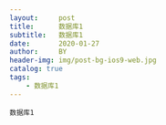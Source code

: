 ```yaml
---
layout:     post
title:      数据库1
subtitle:   数据库1
date:       2020-01-27
author:     BY
header-img: img/post-bg-ios9-web.jpg
catalog: true
tags:
    - 数据库1
---
```


```
数据库1


```

